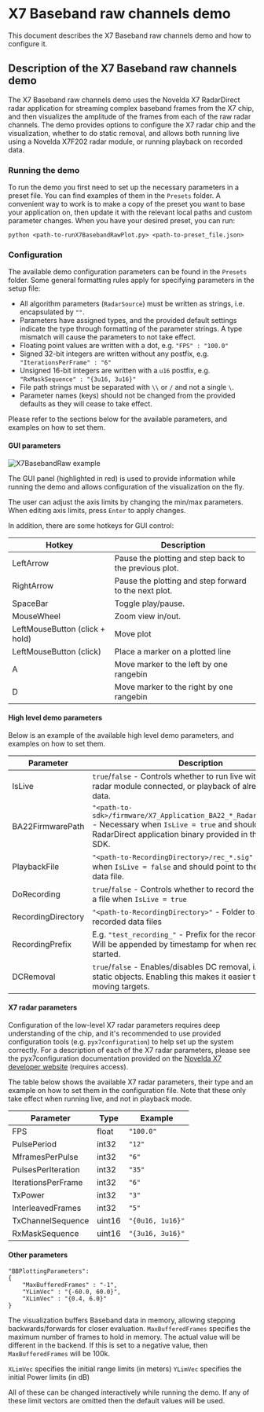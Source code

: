 # X7 Baseband raw channels demo

This document describes the X7 Baseband raw channels demo and how to configure it.

## Description of the X7 Baseband raw channels demo

The X7 Baseband raw channels demo uses the Novelda X7 RadarDirect radar application for streaming complex baseband frames from the X7 chip, and then visualizes the amplitude of the frames from each of the raw radar channels. The demo provides options to configure the X7 radar chip and the visualization, whether to do static removal, and allows both running live using a Novelda X7F202 radar module, or running playback on recorded data.

### Running the demo

To run the demo you first need to set up the necessary parameters in a preset file. You can find examples of them in the `Presets` folder. A convenient way to work is to make a copy of the preset you want to base your application on, then update it with the relevant local paths and custom parameter changes. When you have your desired preset, you can run:
```
python <path-to-runX7BasebandRawPlot.py> <path-to-preset_file.json>
```

### Configuration

The available demo configuration parameters can be found in the `Presets` folder. Some general formatting rules apply for specifying parameters in the setup file:
- All algorithm parameters (`RadarSource`) must be written as strings, i.e. encapsulated by `""`.
- Parameters have assigned types, and the provided default settings indicate the type through formatting of the parameter strings. A type mismatch will cause the parameters to not take effect.
- Floating point values are written with a dot, e.g. `"FPS" : "100.0"`
- Signed 32-bit integers are written without any postfix, e.g. `"IterationsPerFrame" : "6"`
- Unsigned 16-bit integers are written with a `u16` postfix, e.g. `"RxMaskSequence" : "{3u16, 3u16}"`
- File path strings must be separated with `\\` or `/` and not a single `\`.
- Parameter names (keys) should not be changed from the provided defaults as they will cease to take effect.

Please refer to the sections below for the available parameters, and examples on how to set them.

#### GUI parameters

![X7BasebandRaw example](./Images/basebandPlotExampleImg.png)

The GUI panel (highlighted in red) is used to provide information while running the demo and allows configuration of the visualization on the fly.

The user can adjust the axis limits by changing the min/max parameters. When editing axis limits, press `Enter` to apply changes.

In addition, there are some hotkeys for GUI control:

| Hotkey | Description |
| -------- | -------- |
| LeftArrow | Pause the plotting and step back to the previous plot. |
| RightArrow | Pause the plotting and step forward to the next plot. |
| SpaceBar | Toggle play/pause. |
| MouseWheel | Zoom view in/out. |
| LeftMouseButton (click + hold) | Move plot |
| LeftMouseButton (click) | Place a marker on a plotted line |
| A | Move marker to the left by one rangebin |
| D | Move marker to the right by one rangebin |

#### High level demo parameters

Below is an example of the available high level demo parameters, and examples on how to set them.

| Parameter | Description |
| -------- | -------- |
| IsLive | `true`/`false` - Controls whether to run live with an X7F202 radar module connected, or playback of already recorded data. |
| BA22FirmwarePath | `"<path-to-sdk>/firmware/X7_Application_BA22_*_RadarDirect_*.app"` - Necessary when `IsLive = true` and should point to the RadarDirect application binary provided in the Novelda X7 SDK. |
| PlaybackFile | `"<path-to-RecordingDirectory>/rec_*.sig"` - Necessary when `IsLive = false` and should point to the recorded data file. |
| DoRecording | `true`/`false` - Controls whether to record the radar data to a file when `IsLive = true` |
| RecordingDirectory | `"<path-to-RecordingDirectory>"` - Folder to save recorded data files |
| RecordingPrefix | E.g. `"test_recording_"` - Prefix for the recorded data file. Will be appended by timestamp for when recording started. |
| DCRemoval | `true`/`false` - Enables/disables DC removal, i.e. removal of static objects. Enabling this makes it easier to detect moving targets. |

#### X7 radar parameters

Configuration of the low-level X7 radar parameters requires deep understanding of the chip, and it's recommended to use provided configuration tools (e.g. `pyx7configuration`) to help set up the system correctly. For a description of each of the X7 radar parameters, please see the pyx7configuration documentation provided on the [Novelda X7 developer website](https://dev.novelda.com/X7/_examples/x7_fundamentals/pyx7configuration_0.6.html) (requires access).

The table below shows the available X7 radar parameters, their type and an example on how to set them in the configuration file. Note that these only take effect when running live, and not in playback mode.

| Parameter | Type | Example |
| -------- | -------- | -------- |
| FPS | float | `"100.0"` |
| PulsePeriod | int32 | `"12"` |
| MframesPerPulse | int32 | `"6"` |
| PulsesPerIteration | int32 | `"35"` |
| IterationsPerFrame | int32 | `"6"` |
| TxPower | int32 | `"3"` |
| InterleavedFrames | int32 | `"5"` |
| TxChannelSequence | uint16 | `"{0u16, 1u16}"` |
| RxMaskSequence | uint16 | `"{3u16, 3u16}"` |

#### Other parameters

```
"BBPlottingParameters": 
{
    "MaxBufferedFrames" : "-1",
    "YLimVec" : "{-60.0, 60.0}",
    "XLimVec" : "{0.4, 6.0}"
}
```

The visualization buffers Baseband data in memory, allowing stepping backwards/forwards for closer evaluation. `MaxBufferedFrames` specifies the maximum number of frames to hold in memory. The actual value will be different in the backend. If this is set to a negative value, then `MaxBufferedFrames` will be 100k.

`XLimVec` specifies the initial range limits (in meters)
`YLimVec` specifies the initial Power limits (in dB)

All of these can be changed interactively while running the demo. If any of these limit vectors are omitted then the default values will be used.
